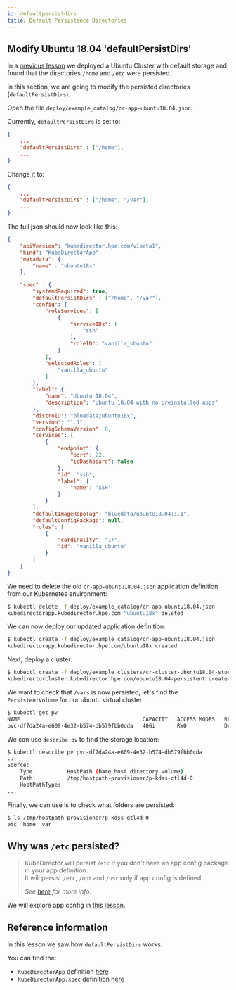```yaml
---
id: defaultpersistdirs 
title: Default Persistence Directories 
---
```


## Modify Ubuntu 18.04 'defaultPersistDirs'

In a [previous lesson](/docs/kd-user/storage#deploy-a-cluster-with-default-storage) we deployed a Ubuntu Cluster with default storage and found that the directories `/home` and `/etc` were persisted.

In this section, we are going to modify the persisted directories (`defaultPersistDirs`).  

Open the file `deploy/example_catalog/cr-app-ubuntu18.04.json`.

Currently, `defaultPersistDirs` is set to:

```json
{ 
    ...
    "defaultPersistDirs" : ["/home"],
    ...
}
```

Change it to:

```json
{ 
    ...
    "defaultPersistDirs" : ["/home", "/var"],
    ...
}
```

The full json should now look like this:

```json
{
    "apiVersion": "kubedirector.hpe.com/v1beta1",
    "kind": "KubeDirectorApp",
    "metadata": {
        "name" : "ubuntu18x"
    },

    "spec" : {
        "systemdRequired": true,
        "defaultPersistDirs" : ["/home", "/var"],
        "config": {
            "roleServices": [
                {
                    "serviceIDs": [
                        "ssh"
                    ],
                    "roleID": "vanilla_ubuntu"
                }
            ],
            "selectedRoles": [
                "vanilla_ubuntu"
            ]
        },
        "label": {
            "name": "Ubuntu 18.04",
            "description": "Ubuntu 18.04 with no preinstalled apps"
        },
        "distroID": "bluedata/ubuntu18x",
        "version": "1.1",
        "configSchemaVersion": 8,
        "services": [
            {
                "endpoint": {
                    "port": 22,
                    "isDashboard": false
                },
                "id": "ssh",
                "label": {
                    "name": "SSH"
                }
            }
        ],
        "defaultImageRepoTag": "bluedata/ubuntu18.04:1.1",
        "defaultConfigPackage": null,
        "roles": [
            {
                "cardinality": "1+",
                "id": "vanilla_ubuntu"
            }
        ]
    }
}
```

We need to delete the old `cr-app-ubuntu18.04.json` application definition from our Kubernetes environment:

```bash
$ kubectl delete -f deploy/example_catalog/cr-app-ubuntu18.04.json 
kubedirectorapp.kubedirector.hpe.com "ubuntu18x" deleted
```

We can now deploy our updated application definition:

```bash
$ kubectl create -f deploy/example_catalog/cr-app-ubuntu18.04.json 
kubedirectorapp.kubedirector.hpe.com/ubuntu18x created
```

Next, deploy a cluster:

```bash
$ kubectl create -f deploy/example_clusters/cr-cluster-ubuntu18.04-stor.yaml 
kubedirectorcluster.kubedirector.hpe.com/ubuntu18.04-persistent created
```

We want to check that `/vars` is now persisted, let's find the `PersistentVolume` for our ubuntu virtual cluster:

```bash
$ kubectl get pv
NAME                                       CAPACITY   ACCESS MODES   RECLAIM POLICY   STATUS     CLAIM                    STORAGECLASS   REASON   AGE
pvc-df7da24a-e609-4e32-b574-db579fbb0cda   40Gi       RWO            Delete           Bound      default/p-kdss-qtl4d-0   standard                20s
```

We can use `describe pv` to find the storage location:

```bash
$ kubectl describe pv pvc-df7da24a-e609-4e32-b574-db579fbb0cda
...
Source:
    Type:          HostPath (bare host directory volume)
    Path:          /tmp/hostpath-provisioner/p-kdss-qtl4d-0
    HostPathType:  
...
```

Finally, we can use ls to check what folders are persisted:

```bash
$ ls /tmp/hostpath-provisioner/p-kdss-qtl4d-0
etc  home  var
```

## Why was `/etc` persisted?

> KubeDirector will persist `/etc` if you don't have an app config package in your app definition.<br/>
> It will persist `/etc`, `/opt` and `/usr` only if app config is defined.
>
> _See [here](https://github.com/bluek8s/kubedirector/issues/410) for more info._

We will explore app config in [this lesson](/docs/kd-img-dev/configpackage).

## Reference information

In this lesson we saw how `defaultPersistDirs` works. 

You can find the:

 - `KubeDirectorApp` definition [here](https://github.com/bluek8s/kubedirector/wiki/KubeDirectorApp-Definition)
 - `KubeDirectorApp.spec` definition [here](https://github.com/bluek8s/kubedirector/wiki/KubeDirectorApp-Definition#kubedirectorappspec)
 

